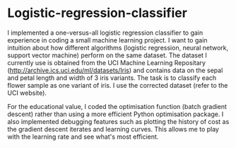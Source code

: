 # Logistic-regression-classifier

I implemented a one-versus-all logistic regression classifier to gain experience in coding a small machine learning project. I want to gain intuition about how different algorithms (logistic regression, neural network, support vector machine) perform on the same dataset. The dataset I currently use is obtained from the UCI Machine Learning Repositary (http://archive.ics.uci.edu/ml/datasets/Iris) and contains data on the sepal and petal length and width of 3 iris variants. The task is to classify each flower sample as one variant of iris. I use the corrected dataset (refer to the UCI website).

For the educational value, I coded the optimisation function (batch gradient descent) rather than using a more efficient Python optimisation package. I also implemented debugging features such as plotting the history of cost as the gradient descent iterates and learning curves. This allows me to play with the learning rate and see what's most efficient.

